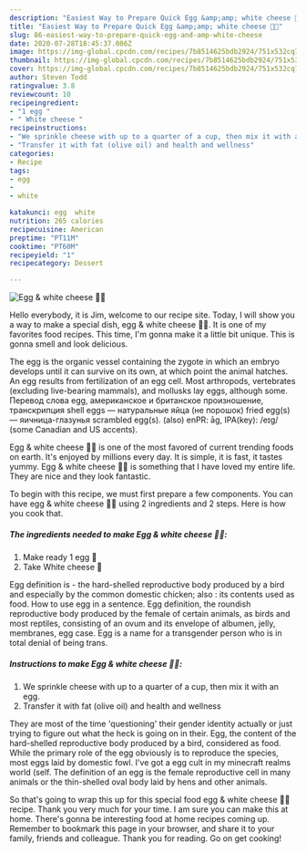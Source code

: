 ```yaml
---
description: "Easiest Way to Prepare Quick Egg &amp;amp; white cheese 🧀🥚"
title: "Easiest Way to Prepare Quick Egg &amp;amp; white cheese 🧀🥚"
slug: 86-easiest-way-to-prepare-quick-egg-and-amp-white-cheese
date: 2020-07-28T18:45:37.086Z
image: https://img-global.cpcdn.com/recipes/7b8514625bdb2924/751x532cq70/egg-white-cheese-🧀🥚-recipe-main-photo.jpg
thumbnail: https://img-global.cpcdn.com/recipes/7b8514625bdb2924/751x532cq70/egg-white-cheese-🧀🥚-recipe-main-photo.jpg
cover: https://img-global.cpcdn.com/recipes/7b8514625bdb2924/751x532cq70/egg-white-cheese-🧀🥚-recipe-main-photo.jpg
author: Steven Todd
ratingvalue: 3.8
reviewcount: 10
recipeingredient:
- "1 egg "
- " White cheese "
recipeinstructions:
- "We sprinkle cheese with up to a quarter of a cup, then mix it with an egg."
- "Transfer it with fat (olive oil) and health and wellness"
categories:
- Recipe
tags:
- egg
- 
- white

katakunci: egg  white 
nutrition: 265 calories
recipecuisine: American
preptime: "PT11M"
cooktime: "PT60M"
recipeyield: "1"
recipecategory: Dessert

---
```



![Egg &amp; white cheese 🧀🥚](https://img-global.cpcdn.com/recipes/7b8514625bdb2924/751x532cq70/egg-white-cheese-🧀🥚-recipe-main-photo.jpg)

Hello everybody, it is Jim, welcome to our recipe site. Today, I will show you a way to make a special dish, egg &amp; white cheese 🧀🥚. It is one of my favorites food recipes. This time, I'm gonna make it a little bit unique. This is gonna smell and look delicious.

The egg is the organic vessel containing the zygote in which an embryo develops until it can survive on its own, at which point the animal hatches. An egg results from fertilization of an egg cell. Most arthropods, vertebrates (excluding live-bearing mammals), and mollusks lay eggs, although some. Перевод слова egg, американское и британское произношение, транскрипция shell eggs — натуральные яйца (не порошок) fried egg(s) — яичница-глазунья scrambled egg(s). (also) enPR: āg, IPA(key): /eɪɡ/ (some Canadian and US accents).

Egg &amp; white cheese 🧀🥚 is one of the most favored of current trending foods on earth. It's enjoyed by millions every day. It is simple, it is fast, it tastes yummy. Egg &amp; white cheese 🧀🥚 is something that I have loved my entire life. They are nice and they look fantastic.


To begin with this recipe, we must first prepare a few components. You can have egg &amp; white cheese 🧀🥚 using 2 ingredients and 2 steps. Here is how you cook that.

<!--inarticleads1-->

##### The ingredients needed to make Egg &amp; white cheese 🧀🥚:

1. Make ready 1 egg 🥚
1. Take  White cheese 🧀


Egg definition is - the hard-shelled reproductive body produced by a bird and especially by the common domestic chicken; also : its contents used as food. How to use egg in a sentence. Egg definition, the roundish reproductive body produced by the female of certain animals, as birds and most reptiles, consisting of an ovum and its envelope of albumen, jelly, membranes, egg case. Egg is a name for a transgender person who is in total denial of being trans. 

<!--inarticleads2-->

##### Instructions to make Egg &amp; white cheese 🧀🥚:

1. We sprinkle cheese with up to a quarter of a cup, then mix it with an egg.
1. Transfer it with fat (olive oil) and health and wellness


They are most of the time &#39;questioning&#39; their gender identity actually or just trying to figure out what the heck is going on in their. Egg, the content of the hard-shelled reproductive body produced by a bird, considered as food. While the primary role of the egg obviously is to reproduce the species, most eggs laid by domestic fowl. I&#39;ve got a egg cult in my minecraft realms world (self. The definition of an egg is the female reproductive cell in many animals or the thin-shelled oval body laid by hens and other animals. 

So that's going to wrap this up for this special food egg &amp; white cheese 🧀🥚 recipe. Thank you very much for your time. I am sure you can make this at home. There's gonna be interesting food at home recipes coming up. Remember to bookmark this page in your browser, and share it to your family, friends and colleague. Thank you for reading. Go on get cooking!

